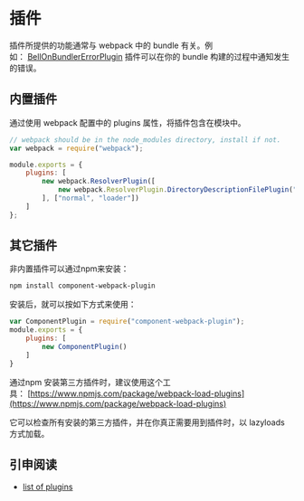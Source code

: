 # 插件

插件所提供的功能通常与 webpack 中的 bundle 有关。例如： [BellOnBundlerErrorPlugin](https://github.com/senotrusov/bell-on-bundler-error-plugin) 插件可以在你的 bundle 构建的过程中通知发生的错误。

## 内置插件

通过使用 webpack 配置中的 plugins 属性，将插件包含在模块中。

```javascript
// webpack should be in the node_modules directory, install if not.
var webpack = require("webpack");

module.exports = {
    plugins: [
        new webpack.ResolverPlugin([
            new webpack.ResolverPlugin.DirectoryDescriptionFilePlugin("bower.json", ["main"])
        ], ["normal", "loader"])
    ]
};
```

## 其它插件

非内置插件可以通过npm来安装：

```sh
npm install component-webpack-plugin
```

安装后，就可以按如下方式来使用：

```javascript
var ComponentPlugin = require("component-webpack-plugin");
module.exports = {
    plugins: [
        new ComponentPlugin()
    ]
}
```

通过npm 安装第三方插件时，建议使用这个工具： [https://www.npmjs.com/package/webpack-load-plugins](https://www.npmjs.com/package/webpack-load-plugins)

它可以检查所有安装的第三方插件，并在你真正需要用到插件时，以 lazyloads 方式加载。

## 引申阅读

- [list of plugins](http://webpack.github.io/docs/list-of-plugins.html)